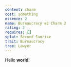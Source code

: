 ```yaml
---
content: charm
cost: something
essence: 2
name: Bureaucracy e2 Charm 2
rating: 2
requires: []
splat: Second Sunrise
trait: Bureaucracy
tree: Lawyer
---
```


Hello **world**!
